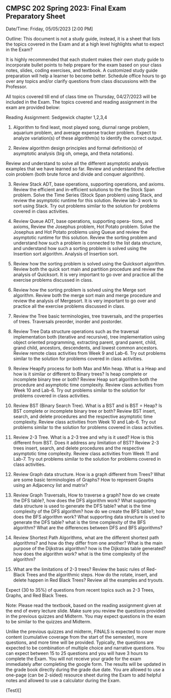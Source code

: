 ## CMPSC 202 Spring 2023: Final Exam Preparatory Sheet

Date/Time: Friday, 05/05/2023 [2:00 PM]

Outline: This document is not a study guide, instead, it is a sheet that lists the topics covered in the Exam and at a high level highlights what to expect in the Exam?

It is highly recommended that each student makes their own study guide to incorporate bullet points to help prepare for the exam based on your class notes, slides, coding exercises, and textbook. A customized study guide preparation will help a learner to become better. Schedule office hours to go over any topics and/or clarify questions from class discussions with the Professor. 

All topics covered till end of class time on Thursday, 04/27/2023 will be included in the Exam. The topics covered and reading assignment in the exam are provided below:

Reading Assignment: Sedgewick chapter 1,2,3,4 

1) Algorithm to find least, most played song, diurnal range problem, aquarium problem, and average expense tracker problem. Expect to analyze variation(s) of these algorithm(s) to identify the correct output. 

2) Review algorithm design principles and formal definition(s) of asymptotic analysis (big oh, omega, and theta notations). 

Review and understand to solve all the different asymptotic analysis examples that we have learned so far. Review and understand the defective coin problem (both brute force and divide and conquer algorithm). 

3) Review Stack ADT, base operations, supporting operations, and axioms. Review the efficient and in-efficient solutions to the the Stock Span problem. Solve the Time Series (Stock Span problem) using Stack, and review the asymptotic runtime for this solution. Review lab-3 work to sort using Stack. Try out problems similar to the solution for problems covered in class activities. 

4) Review Queue ADT, base operations, supporting opera- tions, and axioms, Review the Josephus problem, Hot Potato problem. Solve the Josephus and Hot Potato problems using Queue and review the asymptotic runtime for this solution. Review the sorting problem and understand how such a problem is connected to the list data structure, and understand how such a sorting problem is solved using the Insertion sort algorithm. Analysis of Insertion sort.

5) Review how the sorting problem is solved using the Quicksort algorithm. Review both the quick sort main and partition procedure and review the analysis of Quicksort.
It is very important to go over and practice all the exercise problems discussed in class. 

6) Review how the sorting problem is solved using the Merge sort algorithm. Review both the merge sort main and merge procedure and review the analysis of Mergesort.
It is very important to go over and practice all the exercise problems discussed in class. 

7) Review the Tree basic terminologies, tree traversals, and the properties of trees. Traversals preorder, inorder and postorder. 


8) Review Tree Data structure operations such as the traversal implementation both (iterative and recursive), tree implementation using object oriented programming, extracting parent, grand parent, child, grand child, ancestors, descendents, and lowest common ancestors. Review remote class activities from Week 9 and Lab-6. Try out problems similar to the solution for problems covered in class activities. 

9) Review Heapify process for both Max and Min heap. What is a Heap and how is it similar or different to Binary trees? Is heap complete or incomplete binary tree or both? Review Heap sort algorithm both the procedure and asymptotic time complexity. Review class activities from Week 10 and Lab-6. Try out problems similar to the solution for problems covered in class activities. 

10) Review BST (Binary Search Tree). What is a BST and is BST = Heap? Is BST complete or incomplete binary tree or both? Review BST insert, search, and delete procedures and the respective asymptotic time complexity. Review class activities from Week 10 and Lab-6. Try out problems similar to the solution for problems covered in class activities. 

11) Review 2-3 Tree. What is a 2-3 tree and why is it used? How is this different from BST. Does it address any limitation of BST?  Review 2-3 trees insert, search, and delete procedures and the respective asymptotic time complexity. Review class activities from Week 11 and Lab-7. Try out problems similar to the solution for problems covered in class activities. 

14) Review Graph data structure. How is a graph different from Trees? What are some basic terminologies of Graphs? How to represent Graphs using an Adjacency list and matrix? 

15) Review Graph Traversals, How to traverse a graph? how do we create the DFS table?, how does the DFS algorithm work? What supporting data structure is used to generate the DFS table? what is the time complexity of the DFS algorithm? 
how do we create the BFS table?, how does the BFS algorithm work? What supporting data structure is used to generate the DFS table? what is the time complexity of the BFS algorithm? What are the differences between DFS and BFS algorithms? 

16) Review Shortest Path Algorithms, what are the different shortest path algorithms? and how do they differ from one another? What is the main purpose of the Dijkstras algorithm? how is the Dijkstras table generated? how does the algorithm work? what is the time complexity of the algorithm?

17) What are the limitations of 2-3 trees? Review the basic rules of Red-Black Trees and the algorithmic steps. How do the rotate, insert, and delete happen in Red Black Trees? Review all the examples and tryouts. 

Expect (30 to 35%) of questions from recent topics such as 2-3 Trees, Graphs, and Red Black Trees. 

Note: Please read the textbook, based on the reading assignment given at the end of every lecture slide. Make sure you review the questions provided in the previous quizzes and Midterm. You may expect questions in the exam to be similar to the quizzes and Midterm. 

Unlike the previous quizzes and midterm, FINALS is expected to cover more content (cumulative coverage from the start of the semester), more questions, and more time will be provided. 
Typically, the questions are expected to be combination of multiple choice and narrative questions. You can expect between 15 to 25 questions and you will have 3 hours to complete the Exam. You will not receive your grade for the exam immediately after completing the google form. The results will be updated in the grade book directly during the grade due date. You are allowed to use a one-page (can be 2-sided) resource sheet during the Exam to add helpful notes and allowed to use a calculator during the Exam. 

(Test)[]